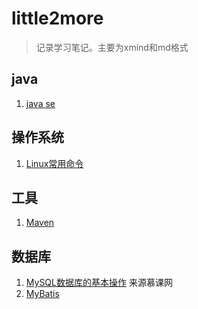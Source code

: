 # little2more

> 记录学习笔记。主要为xmind和md格式

## java

1. [java se](./java基础.xmind)

## 操作系统

1. [Linux常用命令](./Linux.xmind)

## 工具

1. [Maven](./Maven.xmind)

## 数据库

1. [MySQL数据库的基本操作](./MySQL数据库的基本操作.xmind) 来源慕课网
2. [MyBatis](./MyBatis.xmind)

